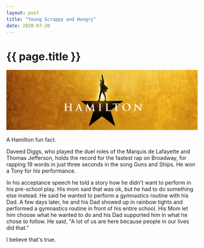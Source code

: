 ```yaml
---
layout: post
title: "Young Scrappy and Hungry"
date: 2020-07-20
---
```

<h1>{{ page.title }}</h1>
<p><img src="/static/img/creative1.jpeg" width="650"/></p>

						
<p>
A Hamilton fun fact.
</p>

<p>
Daveed Diggs, who played the duel roles of the Marquis de Lafayette and Thomas Jefferson, holds the record for the fastest rap on Broadway, for rapping 19 words in just three seconds in the song Guns and Ships. He won a Tony for his performance.     
</p>

<p> 
In his acceptance speech he told a story how he didn't want to perform in his pre-school play.  His mom said that was ok, but he had to do something else instead.  He said he wanted to perform a gymnastics routine with his Dad.  A few days later, he and his Dad showed up in rainbow tights and performed a gymnastics routine in front of his entire school.  His Mom let him choose what he wanted to do and his Dad supported him in what he chose to follow.  He said, "A lot of us are here because people in our lives did that."
</p>


<p> 
I believe that's true.
</p>
